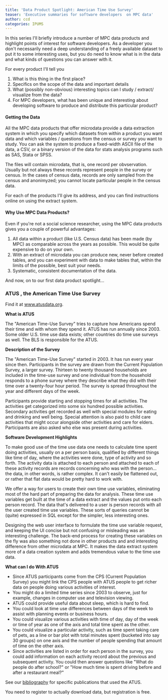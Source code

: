 ```yaml
---
title: 'Data Product Spotlight: American Time Use Survey'
teaser: 'Executive summaries for software developers  on MPC data'
author: ccd
categories: IPUMS
---
```





In this series I'll briefly introduce  a number of MPC data products and highlight points of interest for software developers.  As a developer you don't necessarily need a deep understanding of a freely available dataset to put it to some interesting uses, but you do need to know what is in the data and what kinds of questions you can answer with it.

For every product I'll tell you 

1. What is  this thing in the first place? 
2. Specifics on the scope of the data and important details 
3. What (possibly non-obvious) interesting topics can I study / extract/ visualize  from the data? 
4. For MPC developers, what has been  unique and interesting about developing software to produce and distribute this particular product?

#### Getting the Data

All the MPC data products that offer microdata provide a data extraction system in which you specify  which datasets from within a product you want data and which variables / questions from the census or survey you want to study.  You can ask the system to produce a fixed-width ASCII file of the data, a CSV, or a binary version of the data for stats analysis programs such as SAS, Stata or SPSS. 

The files will  contain microdata, that is, one record per obvservation. Usually but not always these records represent people in the survey or census. In the cases of census data, records are only sampled from the census and anonimyzed; you cannot locate particular people in the census data.

For each of the products I'll give its address, and you can find instructions online on using the extract system.

#### Why Use MPC Data Products?

Even if you're not a social science researcher, using the MPC data products gives you a couple of powerful advantages: 

1. All data within a product (like U.S. Census data) has been made (by MPC) as comparable across the years as possible. This would be quite expensive to do on your own.
2.   With an extract of microdata you can produce new, never before created tables, and you can experiment with data to make tables that, within the limits of the possible,   best suit your needs.
3.  Systematic, consistent documentation of the data.

And now, on to our first data product spotlight...

###  __ATUS__ , the  __American Time Use Survey__

Find it at <a href="www.atusdata.org"> www.atusdata.org</a>.

  **What is ATUS** 

The "American Time-Use Survey" tries to capture how Americans spend their time and with whom they spend it. ATUS has run annually since 2003. Some older U.S. time use data exists; other countries do time use surveys as well. The BLS is responsible for the ATUS. 

  **Description of the Survey** 
 
 The "American Time-Use Survey" started in 2003. It has run every year since then. Participants in the survey are drawn from the Current Population Survey, a larger survey. Thirteen to twenty thousand households are included in the time-use survey and one individual from the household responds to a phone survey where they describe what they did with their time over a twenty-four hour period. The survey is spread throughout the year and different days of the week. 
 
 Participants provide starting and stopping times for all activities. The activities get categorized into some six hundred possible activities. Secondary activities get recorded as well with special  modules for eating and drinking and well being. Special attention is also paid to child care activities that might occur alongside other activities and care for elders. Participants are also asked who else was present during activities.
 
  **Software Development Highlights**
 
 To make good use of the time use data one needs to calculate time spent doing activities, usually on a per person basis, qualified by different things like time of day, where the activities were done, type of activity and so forth. The activity data is attached to each person and attached to each of these activity records are records concerning who was with the person... the data, in other words, is rather complex. It can't easily be flattened out, or rather that flat data would be  pretty hard to work with.
 
 We offer a way for users to create their own time use variables, eliminating most of the hard part of preparing the data for analysis. These time use variables get built at the time of a data extract and the values put onto each person record.  The data that's delivered to a user is person records with all the user created time use variables. These sorts of queries cannot be (quite) expressed in SQL except for the simpler, less interesting ones.
 
 Designing the web user interface to formulate the time use variable request, and keeping the UI concise but not confusing or misleading was an interesting challenge. The back-end process for creating these variables on the fly was also something not done in other products and and interesting difference from other microdata at MPC. It makes the data extract system more of a data creation system and adds tremendous value to the time use data.
  

 **What can I do With ATUS** 

* Since ATUS participants  come from the CPS (Current Population Survey) you might link the CPS people with ATUS people to get richer data on people doing various activities of interest. 
* You might do a limited time series since 2003 to observe, just for example, changes in computer use and television viewing.
* ATUS could provide useful data about sleep, which is hard to find. 
* You could look at time use differences between days of the week to assist with planning events or business hours.
* You could visualize various activities with time of day, day of the week or time of year as one of the axis and total time spent as the other.
* You could visualize a particular activity, such as time spent taking care of pets,   as a line or bar plot with total minutes spent (bucketed into say 30 groups) on one axis and the number of people spending that amount of time on the other axis.
* Since activities are listed in order for each person in the survey, you could add information on each activity record about the previous and subsequent activity. You could then answer questions like "What do people do after school?" or "How much time is spent driving before and after a restaurant meal?"

See our <a href="http://bibliography.ipums.org"> bibliography</a> for specific publications that used the ATUS. 

You need to register to actually download data, but registration is free.